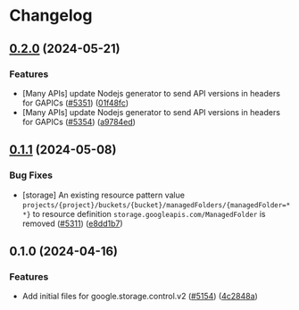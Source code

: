 # Changelog

## [0.2.0](https://github.com/googleapis/google-cloud-node/compare/storage-control-v0.1.1...storage-control-v0.2.0) (2024-05-21)


### Features

* [Many APIs] update Nodejs generator to send API versions in headers for GAPICs ([#5351](https://github.com/googleapis/google-cloud-node/issues/5351)) ([01f48fc](https://github.com/googleapis/google-cloud-node/commit/01f48fce63ec4ddf801d59ee2b8c0db9f6fb8372))
* [Many APIs] update Nodejs generator to send API versions in headers for GAPICs ([#5354](https://github.com/googleapis/google-cloud-node/issues/5354)) ([a9784ed](https://github.com/googleapis/google-cloud-node/commit/a9784ed3db6ee96d171762308bbbcd57390b6866))

## [0.1.1](https://github.com/googleapis/google-cloud-node/compare/storage-control-v0.1.0...storage-control-v0.1.1) (2024-05-08)


### Bug Fixes

* [storage] An existing resource pattern value `projects/{project}/buckets/{bucket}/managedFolders/{managedFolder=**}` to resource definition `storage.googleapis.com/ManagedFolder` is removed ([#5311](https://github.com/googleapis/google-cloud-node/issues/5311)) ([e8dd1b7](https://github.com/googleapis/google-cloud-node/commit/e8dd1b7aa0e455acf2179787b498e6b6a934672b))

## 0.1.0 (2024-04-16)


### Features

* Add initial files for google.storage.control.v2 ([#5154](https://github.com/googleapis/google-cloud-node/issues/5154)) ([4c2848a](https://github.com/googleapis/google-cloud-node/commit/4c2848a9143d15be11155ed13cba9af9dcc5e6b7))
